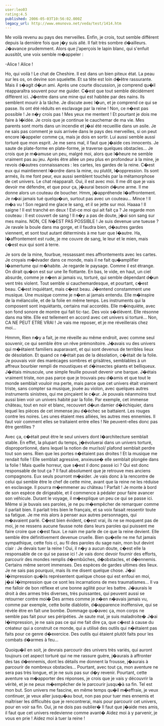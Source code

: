 ```yaml
---
user:leo03
rating:4.5
published: 2006-05-03T10:56:02.000Z
legacy_url: http://www.emunova.net/veda/test/1414.htm
---
```

Me voilà revenu au pays des merveilles. Enfin, je crois, tout semble différent depuis la dernière fois que j�y suis allé. Il fait très sombre d�ailleurs. J�avance prudemment. Alors que j'aperçois le lapin blanc, qui s'enfuit aussitôt, une voix semble m�appeler :  

-Alice ! Alice !  

Ho, qui voilà ! Le chat de Cheshire. Il est dans un bien piteux état. La peau sur les os, on devine son squelette. Et sa tête est loin d�être rassurante. Mais il s�agit d�un ami. Après une courte discussion, je comprend qu�il réapparaîtra souvent pour me guider. C�est que tout semble décidément différent ici. J�entre dans une mine qui est habitée par des nains. Ils semblent mourir à la tâche. Je discute avec l�un, et je comprend ce qui se passe. Ils ont été réduits en esclavage par la reine ! Non, ce n�est pas possible ! Je n�y crois pas ! Mes yeux me mentent ! Et pourtant je dois me faire à l�idée. Je crois que je continue le cauchemar de ma vie. Mes parents sont morts dans un incendie et j�ai été recueillie dans un asile. Je ne sais pas comment je suis arrivée dans le pays des merveilles, si on peut encore l�appeler comme ça, mais je dois en sortir. Lui aussi semble aussi torturé que mon esprit. Je me sens mal, il faut que j�aide ces innocents. Je saute de plate-forme en plate-forme, je traverse quelques obstacles... Je crois que je m�amuse un peu, malgré moi, alors que l�heure ne semble vraiment pas au jeu. Après être allée un peu plus en profondeur à la mine, je revois d�autres connaissances : les cartes, les gardes de la reine. C�est eux qui maintiennent l�ordre dans la mine, ou plutôt, l�oppression. Ils sont armés, ils me font peur, eux aussi semblent touchés par la métamorphose de cet univers. Le chat réapparaît. Oui, il est avec moi. Il me dit que je vais devoir me défendre, et que pour ça, j�aurai besoin d�une arme. Il me donne alors un couteau de boucher. Hmm, j�appréhende l�affrontement. Je n�ai jamais tué quelqu�un, surtout pas avec un couteau... Mince ! Il m�a vu ! Son regard me glace le sang, et il se jette sur moi. Haaaa ! Il saigne ! Il est tranché en deux ! Est-ce moi qui ait fait ça ? Je regarde mon couteau : Il est couvert de sang ! Il n�y a pas de doute, j�ai son sang sur mes mains. NON, CE N�EST PAS POSSIBLE ! Je suis devenue une tueuse ? Je ravale la boule dans ma gorge, et il faudra bien, d�autres gardes viennent, et sont tout autant déterminés à me tuer que l�autre. Ha, l�affrontement est rude, je me couvre de sang, le leur et le mien, mais c�est eux qui sont à terre.  

  

Je sors de la mine, fourbue, ressassant mes affrontements avec les cartes. Je croyais m�évader dans ce monde, mais il ne fait qu�amplifier l�amertume qui m�habite. Je regarde le paysage. Comme il est étrange. On dirait qu�on est sur une île flottante. En bas, le vide, en haut, un ciel absurde, comme je n�en ai jamais vu, torturé, qui semble dépendant d�un vent très violent. Tout semble si cauchemardesque, et pourtant, c�est beau. C�est inquiétant, mais c�est beau. J�entend constamment une musique. Une musique comme je n�en ai jamais entendu. Elle m�inspire de la mélancolie, et de la folie en même temps. Les instruments qui la composent sont inquiétants, certains mal accordés. Elle m�inquiète, avec son fond sonore de montre qui fait tic-tac. Des voix s�élèvent. Elle résonne dans ma tête. Elle est tellement en accord avec cet univers si torturé... Non, CA NE PEUT ETRE VRAI ! Je vais me reposer, et je me réveillerais chez moi...  

  

Hmmm, Rien n�y a fait, je me réveille au même endroit, avec comme seul souvenir, ce qui semble être un rêve prémonitoire. J�avais vu des univers qui m�étaient familiers auparavant, et qui sont devenus de terribles lieux de désolation. Et quand ce n�était pas de la désolation, c�était de la folie. Je pouvais voir des marécages sombres et grisâtres, semblables à un affreux bourbier rempli de moustiques et d�insectes géants et belliqueux. J�étais minuscule, une simple feuille pouvait devenir une barque. J�étais vraiment triste, non pas parce que je trouvais peu d�amis et que tout le monde semblait vouloir ma perte, mais parce que cet univers était vraiment triste, sans compter sa musique, jouée au violon, avec quelques autres instruments sinistres, qui me pinçaient le c�ur. Je pouvais néanmoins tout aussi bien voir un univers habité par la folie. Par exemple, cet immense château, tout en noir et blanc, recouvert d�un damier d�échiquier, dans lequel les pièces de cet immense jeu d�échec se battaient. Les rouges contre les noires. Les unes étaient mes alliées, les autres mes ennemies. Il faut voir comment elles se traitaient entre elles ! Ne peuvent-elles donc pas être gentilles ?  

  

Avec ça, c�était peut être le seul univers dont l�architecture semblait stable. En effet, la plupart du temps, j�évoluerai dans un univers torturé, disproportionné, dans lequel la notion de mur/sol/ plafond semblait perdre tout son sens. Rien que les portes n�étaient pas droites ! Et la musique me rendait folle ! Elle semblait agressive, anxieuse� elle semblait plongée dans la folie ! Mais quelle horreur, que s�est il donc passé ici ? Qui est donc responsable de tout ça ? Il faut absolument que je retrouve mes anciens compagnons. Eux seuls pourront m�aider. Je vais donc à la rencontre de celui qui semble être le chef de cette mine, avant que la reine ne les réduise en esclavage. Il pourra m�emmener au château ! Parfait ! Je monte à bord de son espèce de dirigeable, et il commence à pédaler pour faire avancer son véhicule. Durant le voyage, il m�explique un peu ce qui se passe ici. Même si je buvais ses paroles, je ne pu m�empêcher de remarquer comme il parlait bien. Il parlait très bien le français, et sa voix faisait ressentir toute sa fatigue. Je me mis alors à penser aux autres personnages, qui m�avaient parlé. C�est bien évident, c�est vrai, ils ne se moquent pas de moi, je ne ressens aucune fausse note dans leurs paroles qui puissent me faire croire que c�est faux. Le nain me parle de ce que la reine devient. Elle semble être définitivement devenue cruelle. Bien qu�elle ne me fut jamais sympathique, cette fois ci, au fil des paroles du sage nain, mon but devint clair : Je devais tuer la reine ! Oui, il n�y a aucun doute, c�est elle la responsable de ce qui se passe ici ! Je vais donc devoir fournir des efforts, parcourir des mondes remplis d�embûches, d�obstacles, et d�ennemis. Certains même seront immenses. Des espèces de gardes ultimes des lieux. Je ne sais pas pourquoi, mais ils me disent quelque chose. J�ai l�impression qu�ils représentent quelque chose qui est enfoui en moi, j�ai l�impression que ce sont les incarnations de mes traumatismes... Il va me falloir de bon réflexe et une bonne agilité pour les battre. J�aurais le droit à des armes très diverses, très puissantes, qui peuvent aussi se retourner contre moi� Des armes comme je n�en n�avais jamais vu, comme par exemple, cette boite diablotin, d�apparence inoffensive, qui se révèle être en fait une bombe. Dommage qu�avec ça, mon corps ne semble pas fait pour ses péripéties. Je saute mal, je suis maladroite� J�ai l�impression, je ne sais pas ce qui me fait dire ça, que c�est à cause du créateur qui a construit ce monde, qui a utilisé des outils qui n�étaient pas faits pour ce genre d�exercice. Des outils qui étaient plutôt faits pour les combats d�armes à feu...   

  

Quoiqu�il en soit, je devrais parcourir des univers très variés, qui auront toujours cet aspect torturé qui ne me rassure guère, j�aurais à affronter des tas d�ennemis, dont les détails me donnent la frousse, j�aurais à parcourir de nombreux obstacles... Pourtant, avec tout ça, mon aventure ne sera pas très longue, et je ne suis pas sur d�y revenir. Pourtant, cette aventure va m�apporter des réponses, je crois que je vais y découvrir la vérité, et je ne peux m�empêcher de le parcourir jusqu�à sa fin. Tel est mon but. Son univers me fascine, en même temps qu�il m�effraie, je veux continuer, je veux aller jusqu�au bout, non pas pour tuer mes ennemis et maîtriser les difficultés que je rencontrerai, mais pour parcourir cet univers, pour en voir sa fin. Oui, je ne dois pas oublier� Il faut que j�aide mes amis, il faut que cet univers redevienne comme avant� Aidez moi à y parvenir, je vous en prie ! Aidez moi à tuer la reine !
